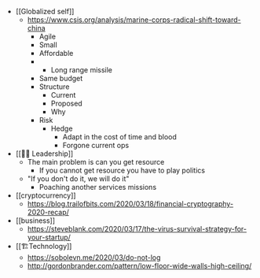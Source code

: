 - [[Globalized self]]
    - https://www.csis.org/analysis/marine-corps-radical-shift-toward-china
        - Agile
        - Small
        - Affordable
        - + Long range missile
        - Same budget
        - Structure
            - Current
            - Proposed
            - Why
        - Risk
            - Hedge
                - Adapt in the cost of time and blood
                - Forgone current ops
- [[☝🏻 Leadership]]
    - The main problem is can you get resource
        - If you cannot get resource you have to play politics
    - "If you don't do it, we will do it"
        - Poaching another services missions
- [[cryptocurrency]]
    - https://blog.trailofbits.com/2020/03/18/financial-cryptography-2020-recap/
- [[business]]
    - https://steveblank.com/2020/03/17/the-virus-survival-strategy-for-your-startup/
- [[🏗️Technology]]
    - https://sobolevn.me/2020/03/do-not-log
    - http://gordonbrander.com/pattern/low-floor-wide-walls-high-ceiling/
